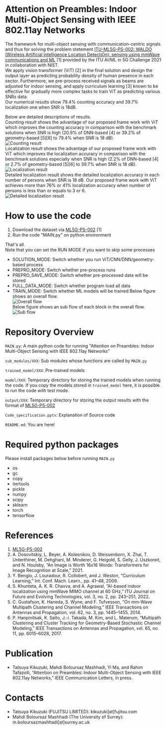 # Attention on Preambles: Indoor Multi-Object Sensing with IEEE 802.11ay Networks
The framework for multi-object sensing with communication-centric signals and thus for solving the problem stetement [ITU-ML5G-PS-002: WALDO (Wireless Artificial intelligence Location DetectiOn): sensing using mmWave communications and ML](https://challenge.aiforgood.itu.int/match/matchitem/38/) [1] provided by the ITU AI/ML in 5G Challenge 2021 in collaboration with NIST.\
We apply vision transformer (ViT) [2] in the final solution and design the output layer as predicting probability density of human presence in each sector. Furthermore, we pre-process received signals as beams are adjusted for indoor sensing, and apply curriculum learning [3] known to be effective for gradually more complex tasks to train ViT as predicting various SNRs data.\
Our numerical results show 79.4\% counting accuracy and 39.7\% localization one when SNR is 18dB.

Below are detailed descriptions of results.\
Counting result shows the advantage of our proposed frame work with ViT which improves the counting accuracy in comparison with the benchmark solutions when SNR is high (20.9\% of DNN-based [4] or 39.2\% of geometry-based [5][6] to 79.4\% when SNR is 18 dB).\
![Counting result](https://github.com/University-of-Surrey-Mahdi/WiFi-sensing/assets/124618252/3beb4e52-8096-44cd-84c1-dd63f0d425ce)\
Localization result shows the advantage of our proposed frame work with ViT which improves the localization accuracy in comparison with the benchmark solutions especially when SNR is high (2.2\% of DNN-based [4] or 2.7\% of geometry-based [5][6] to 39.7\% when SNR is 18 dB).\
![Localization result](https://github.com/University-of-Surrey-Mahdi/WiFi-sensing/assets/124618252/841aa196-d3ca-4ccd-a01d-dd54772e5820)\
Detailed localization result shows the detailed localization accuracy in each number of persons when SNR is 18 dB. Our proposed frame work with ViT achieves more than 76\% or 41\% localization accuracy when number of persons is less than or equals to 3 or 6.\
![Detailed localization result](https://github.com/University-of-Surrey-Mahdi/WiFi-sensing/assets/124618252/2204125d-f0ba-41e7-aa60-ae22656d5794)

# How to use the code

1. Download the dataset via [ML5G-PS-002](https://challenge.aiforgood.itu.int/match/matchitem/38/) [1]
2. Run the code "MAIN.py" on python environment

That's all.\
Note that you can set the RUN MODE if you want to skip some processes
- SOLUTION_MODE: Switch whether you run ViT/CNN/DNN/geometry-based process
- PREPRO_MODE: Switch whether pre-process runs
- PREPRO_SAVE_MODE: Switch whether pre-processed data will be stored
- FULL_DATA_MODE: Switch whether program load all data
- TRAIN_MODE: Switch whether ML models will be trained
Below figure shows an overall flow.\
![Overall flow](https://github.com/University-of-Surrey-Mahdi/WiFi-sensing/assets/124618252/fd82357f-6ac6-40dd-a865-68308248764f)\
Below figure shows an sub flow of each block in the overall flow.\
![Sub flow](https://github.com/University-of-Surrey-Mahdi/WiFi-sensing/assets/124618252/dbfdf84b-9044-4dbd-a8ed-cbb65de02ae8)


# Repository Overview
`MAIN.py`: A main python code for running "Attention on Preambles: Indoor Multi-Object Sensing with IEEE 802.11ay Networks"

`sub_modules/XXX`: Sub modules whose functions are called by `MAIN.py`

`trained_model/XXX`: Pre-trained models

`model/XXX`: Temporary directory for storing the trained models when running the code. If you copy the models stored in `trained_model` here, it is possible to run the code with test mode.

`output/XXX`: Temporary directory for storing the output results with the format of  [ML5G-PS-002](https://challenge.aiforgood.itu.int/match/matchitem/38/)

`Code_specification.pptx`: Explanation of Source code

`README.md`: You are here!

# Required python packages
Please install packages below before running `MAIN.py`
- os
- gc
- copy
- itertools
- pickle
- numpy
- scipy
- sklearn
- torch
- tensorflow

# References
1) [ML5G-PS-002](https://challenge.aiforgood.itu.int/match/matchitem/38/)
2) A. Dosovitskiy, L. Beyer, A. Kolesnikov, D. Weissenborn, X. Zhai, T. Unterthiner, M. Dehghani, M. Minderer, G. Heigold, S. Gelly, J. Uszkoreit, and N. Houlsby, “An Image is Worth 16x16 Words: Transformers for Image Recognition at Scale,” 2021.
3) Y. Bengio, J. Louradour, R. Collobert, and J. Weston, “Curriculum Learning,” Int. Conf. Mach. Learn., pp. 41–48, 2009.
4) S. Khunteta, A. K. R. Chavva, and A. Agrawal, “AI-based indoor localization using mmWave MIMO channel at 60 GHz,” ITU Journal on Future and Evolving Technologies, vol. 3, no. 2, pp. 243–251, 2022.
5) C. Gustafson, K. Haneda, S. Wyne, and F. Tufvesson, “On mm-Wave Multipath Clustering and Channel Modeling,” IEEE Transactions on Antennas and Propagation, vol. 62, no. 3, pp. 1445–1455, 2014.
6) P. Hanpinitsak, K. Saito, J.-i. Takada, M. Kim, and L. Materum, “Multipath Clustering and Cluster Tracking for Geometry-Based Stochastic Channel Modeling,” IEEE Transactions on Antennas and Propagation, vol. 65, no. 11, pp. 6015–6028, 2017.


# Publication
- Tatsuya Kikuzuki, Mahdi Boloursaz Mashhadi, Yi Ma, and Rahim Tafazolli, “Attention on Preambles: Indoor Multi-Object Sensing with IEEE 802.11ay Networks,” IEEE Communication Letters, in press.

# Contacts
- Tatsuya Kikuzuki (FUJITSU LIMITED): kikuzuki[at]fujitsu.com
- Mahdi Boloursaz Mashhadi (The University of Surrey): m.boloursazmashhadi[at]surrey.ac.uk
